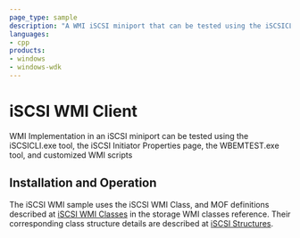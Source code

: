 ```yaml
---
page_type: sample
description: "A WMI iSCSI miniport that can be tested using the iSCSICLI.exe tool."
languages:
- cpp
products:
- windows
- windows-wdk
---
```




<!---
    name: iSCSI WMI Client
    platform: WDM
    language: cpp
    category: Storage
    description: A WMI iSCSI miniport that can be tested using the iSCSICLI.exe tool, the iSCSI Initiator Properties page, the WBEMTEST.exe tool, and customized WMI scripts.
    samplefwlink: http://go.microsoft.com/fwlink/p/?LinkId=617981
--->

# iSCSI WMI Client

WMI Implementation in an iSCSI miniport can be tested using the iSCSICLI.exe tool, the iSCSI Initiator Properties page, the WBEMTEST.exe tool, and customized WMI scripts

## Installation and Operation

The iSCSI WMI sample uses the iSCSI WMI Class, and MOF definitions described at [iSCSI WMI Classes](http://msdn.microsoft.com/en-us/library/windows/hardware/ff561578) in the storage WMI classes reference. Their corresponding class structure details are described at [iSCSI Structures](http://msdn.microsoft.com/en-us/library/windows/hardware/ff561569).